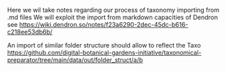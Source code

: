 

Here we wil take notes regarding our process of taxonomy importing from .md files
We will exploit the import from markdown capacities of Dendron see https://wiki.dendron.so/notes/f23a6290-2dec-45dc-b616-c218ee53db6b/

An import of similar folder structure should allow to reflect the Taxo https://github.com/digital-botanical-gardens-initiative/taxonomical-preparator/tree/main/data/out/folder_struct/a/b
